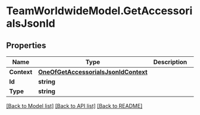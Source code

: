 # TeamWorldwideModel.GetAccessorialsJsonld
## Properties

Name | Type | Description | Notes
------------ | ------------- | ------------- | -------------
**Context** | [**OneOfGetAccessorialsJsonldContext**](OneOfGetAccessorialsJsonldContext.md) |  | [optional] 
**Id** | **string** |  | [optional] 
**Type** | **string** |  | [optional] 

[[Back to Model list]](../README.md#documentation-for-models) [[Back to API list]](../README.md#documentation-for-api-endpoints) [[Back to README]](../README.md)

